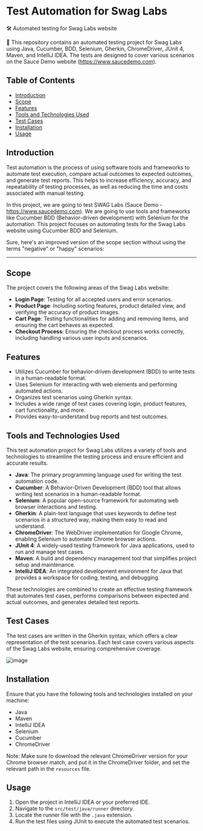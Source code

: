 # Test Automation for Swag Labs

🛠 Automated testing for Swag Labs website

📢 This repository contains an automated testing project for Swag Labs using Java, Cucumber, BDD, Selenium, Gherkin, ChromeDriver, JUnit 4, Maven, and IntelliJ IDEA. The tests are designed to cover various scenarios on the Sauce Demo website (https://www.saucedemo.com).

## Table of Contents
- [Introduction](#introduction)
- [Scope](#scope)
- [Features](#features)
- [Tools and Technologies Used](#tools-and-technologies-used)
- [Test Cases](#test-cases)
- [Installation](#installation)
- [Usage](#usage)


## Introduction
Test automation is the process of using software tools and frameworks to automate test execution, compare actual outcomes to expected outcomes, and generate test reports. This helps to increase efficiency, accuracy, and repeatability of testing processes, as well as reducing the time and costs associated with manual testing.

In this project, we are going to test SWAG Labs (Sauce Demo - https://www.saucedemo.com). We are going to use tools and frameworks like Cucumber BDD (Behavior-driven development) with Selenium for the automation. This project focuses on automating tests for the Swag Labs website using Cucumber BDD and Selenium.

Sure, here's an improved version of the scope section without using the terms "negative" or "happy" scenarios:

---

## Scope
The project covers the following areas of the Swag Labs website:
- **Login Page**: Testing for all accepted users and error scenarios.
- **Product Page**: Including sorting features, product detailed view, and verifying the accuracy of product images.
- **Cart Page**: Testing functionalities for adding and removing items, and ensuring the cart behaves as expected.
- **Checkout Process**: Ensuring the checkout process works correctly, including handling various user inputs and scenarios.

## Features
- Utilizes Cucumber for behavior-driven development (BDD) to write tests in a human-readable format.
- Uses Selenium for interacting with web elements and performing automated actions.
- Organizes test scenarios using Gherkin syntax.
- Includes a wide range of test cases covering login, product features, cart functionality, and more.
- Provides easy-to-understand bug reports and test outcomes.

## Tools and Technologies Used
This test automation project for Swag Labs utilizes a variety of tools and technologies to streamline the testing process and ensure efficient and accurate results.
- **Java**: The primary programming language used for writing the test automation code.
- **Cucumber**: A Behavior-Driven Development (BDD) tool that allows writing test scenarios in a human-readable format.
- **Selenium**: A popular open-source framework for automating web browser interactions and testing.
- **Gherkin**: A plain-text language that uses keywords to define test scenarios in a structured way, making them easy to read and understand.
- **ChromeDriver**: The WebDriver implementation for Google Chrome, enabling Selenium to automate Chrome browser actions.
- **JUnit 4**: A widely-used testing framework for Java applications, used to run and manage test cases.
- **Maven**: A build and dependency management tool that simplifies project setup and maintenance.
- **IntelliJ IDEA**: An integrated development environment for Java that provides a workspace for coding, testing, and debugging.

These technologies are combined to create an effective testing framework that automates test cases, performs comparisons between expected and actual outcomes, and generates detailed test reports.

## Test Cases
The test cases are written in the Gherkin syntax, which offers a clear representation of the test scenarios. Each test case covers various aspects of the Swag Labs website, ensuring comprehensive coverage.

![image](https://github.com/zGeNiuSs/SwagLabs_AutomationTest/assets/72147140/8f5e9cd7-e4b0-4cc9-b845-49cc02921f92)


## Installation
Ensure that you have the following tools and technologies installed on your machine:
- Java
- Maven
- IntelliJ IDEA
- Selenium
- Cucumber
- ChromeDriver

Note: Make sure to download the relevant ChromeDriver version for your Chrome browser match, and put it in the ChromeDriver folder, and set the relevant path in the `resources` file.

## Usage
1. Open the project in IntelliJ IDEA or your preferred IDE.
2. Navigate to the `src/test/java/runner` directory.
3. Locate the runner file with the `.java` extension.
4. Run the test files using JUnit to execute the automated test scenarios.


